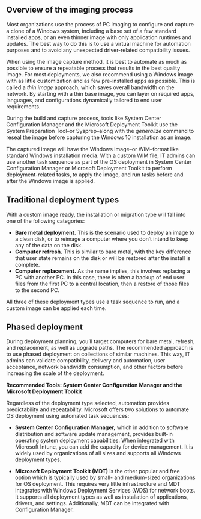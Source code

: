 ## Overview of the imaging process
Most organizations use the process of PC imaging to configure and capture a clone of a Windows system, including a base set of a few standard installed apps, or an even thinner image with only application runtimes and updates. The best way to do this is to use a virtual machine for automation purposes and to avoid any unexpected driver-related compatibility issues.

When using the image capture method, it is best to automate as much as possible to ensure a repeatable process that results in the best quality image. For most deployments, we also recommend using a Windows image with as little customization and as few pre-installed apps as possible.  This is called a *thin image* approach, which saves overall bandwidth on the network. By starting with a thin base image, you can layer on required apps, languages, and configurations dynamically tailored to end user requirements.

During the build and capture process, tools like System Center Configuration Manager and the Microsoft Deployment Toolkit use the System Preparation Tool–or Sysprep–along with the *generalize* command to reseal the image before capturing the Windows 10 installation as an image.

The captured image will have the Windows image–or WIM–format like standard Windows installation media. With a custom WIM file, IT admins can use another task sequence as part of the OS deployment in System Center Configuration Manager or Microsoft Deployment Toolkit to perform deployment-related tasks, to apply the image, and run tasks before and after the Windows image is applied.

## Traditional deployment types
With a custom image ready, the installation or migration type will fall into one of the following categories:

- **Bare metal deployment.** This is the scenario used to deploy an image to a clean disk, or to reimage a computer where you don’t intend to keep any of the data on the disk.
- **Computer refresh.** This is similar to bare metal, with the key difference that user state remains on the disk or will be restored after the install is complete.
- **Computer replacement.** As the name implies, this involves replacing a PC with another PC. In this case, there is often a backup of end user files from the first PC to a central location, then a restore of those files to the second PC.

All three of these deployment types use a task sequence to run, and a custom image can be applied each time.


## Phased deployment
During deployment planning, you’ll target computers for bare metal, refresh, and replacement, as well as upgrade paths. The recommended approach is to use phased deployment on collections of similar machines. This way, IT admins can validate compatibility, delivery and automation, user acceptance, network bandwidth consumption, and other factors before increasing the scale of the deployment.

**Recommended Tools: System Center Configuration Manager and the Microsoft Deployment Toolkit**

Regardless of the deployment type selected, automation provides predictability and repeatability. Microsoft offers two solutions to automate OS deployment using automated task sequences:

- **System Center Configuration Manager,** which in addition to software distribution and software update management, provides built-in operating system deployment capabilities. When integrated with Microsoft Intune, you can add the capacity for device management.  It is widely used by organizations of all sizes and supports all  Windows deployment types.

- **Microsoft Deployment Toolkit (MDT)** is the other popular and free option which is typically used by small- and medium-sized organizations for OS deployment. This requires very little infrastructure and MDT integrates with Windows Deployment Services (WDS) for network boots. It supports all deployment types as well as installation of applications, drivers, and settings. Additionally, MDT can be integrated with Configuration Manager.
